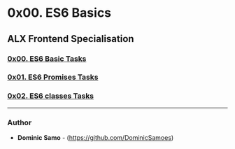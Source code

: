 # 0x00. ES6 Basics

## ALX Frontend Specialisation

### [0x00. ES6 Basic Tasks](0x00-ES6_basic)

### [0x01. ES6 Promises Tasks](0x01-ES6_promise)

### [0x02. ES6 classes Tasks](0x02-ES6_classes)

---

### Author
* **Dominic Samo** - (https://github.com/DominicSamoes)
